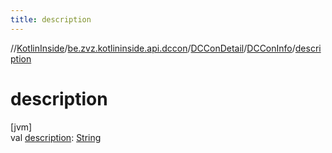 ```yaml
---
title: description
---
```

//[KotlinInside](../../../../index.html)/[be.zvz.kotlininside.api.dccon](../../index.html)/[DCConDetail](../index.html)/[DCConInfo](index.html)/[description](description.html)



# description



[jvm]\
val [description](description.html): [String](https://kotlinlang.org/api/latest/jvm/stdlib/kotlin/-string/index.html)




